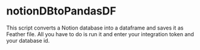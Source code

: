 # notionDBtoPandasDF

This script converts a Notion database into a dataframe and saves it as Feather file. 
All you have to do is run it and enter your integration token and your database id.
